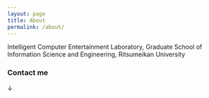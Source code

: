 ```yaml
---
layout: page
title: About
permalink: /about/
---
```


Intelligent Computer Entertainment Laboratory,
Graduate School of Information Science and Engineering, 
Ritsumeikan University


### Contact me
↓
